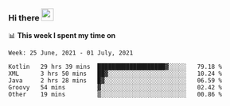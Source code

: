 ### Hi there <a href="https://www.gautamkrishnar.com/"><img src="https://media.giphy.com/media/hvRJCLFzcasrR4ia7z/giphy.gif" width="25px"></a>

📊 **This week I spent my time on**

<!--START_SECTION:waka-->
```text
Week: 25 June, 2021 - 01 July, 2021

Kotlin   29 hrs 39 mins  ███████████████████▓░░░░░   79.18 % 
XML      3 hrs 50 mins   ██▓░░░░░░░░░░░░░░░░░░░░░░   10.24 % 
Java     2 hrs 28 mins   █▓░░░░░░░░░░░░░░░░░░░░░░░   06.59 % 
Groovy   54 mins         ▓░░░░░░░░░░░░░░░░░░░░░░░░   02.42 % 
Other    19 mins         ▒░░░░░░░░░░░░░░░░░░░░░░░░   00.86 % 
```
<!--END_SECTION:waka-->
